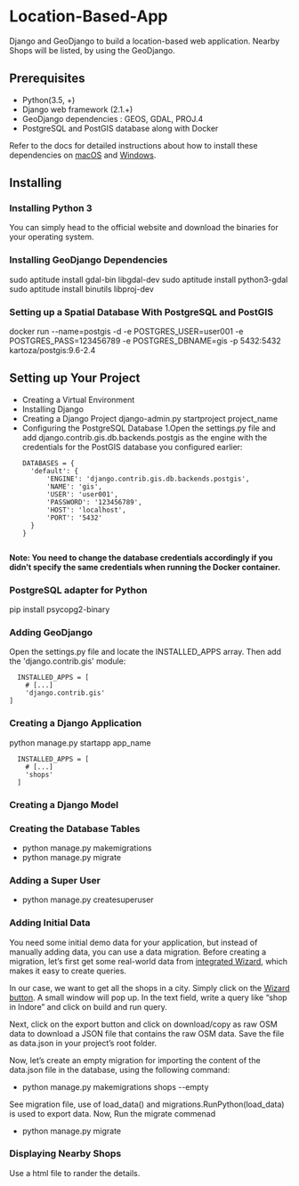 # Location-Based-App
Django and GeoDjango to build a location-based web application.
Nearby Shops will be listed, by using the GeoDjango.

## Prerequisites
  - Python(3.5, +)
  - Django web framework (2.1.+)
  - GeoDjango dependencies : 
        GEOS,
        GDAL,
        PROJ.4
  - PostgreSQL and PostGIS database along with Docker
  
  Refer to the docs for detailed instructions about how to install these dependencies on [macOS](https://docs.djangoproject.com/en/2.1/ref/contrib/gis/install/#macos) and [Windows](https://docs.djangoproject.com/en/2.1/ref/contrib/gis/install/#windows).  
  
## Installing
 ### Installing Python 3
  You can simply head to the official website and download the binaries for your operating system.
 
 ### Installing GeoDjango Dependencies
  sudo aptitude install gdal-bin libgdal-dev
  sudo aptitude install python3-gdal
  sudo aptitude install binutils libproj-dev

### Setting up a Spatial Database With PostgreSQL and PostGIS
  docker run --name=postgis -d -e POSTGRES_USER=user001 -e POSTGRES_PASS=123456789 -e POSTGRES_DBNAME=gis -p 5432:5432 kartoza/postgis:9.6-2.4

## Setting up Your Project
  - Creating a Virtual Environment
  - Installing Django
  - Creating a Django Project 
      django-admin.py startproject project_name
  - Configuring the PostgreSQL Database
    1.Open the settings.py file and add django.contrib.gis.db.backends.postgis as the engine with the credentials for the           PostGIS database you configured earlier:
    ```
    DATABASES = {
      'default': {
          'ENGINE': 'django.contrib.gis.db.backends.postgis',
          'NAME': 'gis',
          'USER': 'user001',
          'PASSWORD': '123456789',
          'HOST': 'localhost',
          'PORT': '5432'
      }
    }
  
**Note: You need to change the database credentials accordingly if you didn’t specify the same credentials when running the Docker container.**

### PostgreSQL adapter for Python
  pip install psycopg2-binary

### Adding GeoDjango
  Open the settings.py file and locate the INSTALLED_APPS array. Then add the 'django.contrib.gis' module:
  ```
    INSTALLED_APPS = [
      # [...]
      'django.contrib.gis'
  ]
```
### Creating a Django Application
  python manage.py startapp app_name
```
  INSTALLED_APPS = [
    # [...]
    'shops'
  ]
```
### Creating a Django Model

### Creating the Database Tables
  - python manage.py makemigrations
  - python manage.py migrate

### Adding a Super User
  - python manage.py createsuperuser

### Adding Initial Data
  You need some initial demo data for your application, but instead of manually adding data, you can use a data migration.
  Before creating a migration, let’s first get some real-world data from [integrated Wizard](https://wiki.openstreetmap.org/wiki/Overpass_turbo/Wizard), which makes it easy to create queries.
  
  In our case, we want to get all the shops in a city. Simply click on the [Wizard button](http://overpass-turbo.eu/). A small window will pop up. In the text field, write a query like “shop in Indore” and click on build and run query.
  
  Next, click on the export button and click on download/copy as raw OSM data to download a JSON file that contains the raw OSM data. Save the file as data.json in your project’s root folder.

Now, let’s create an empty migration for importing the content of the data.json file in the database, using the following command:
 - python manage.py makemigrations shops --empty

See migration file, use of load_data() and migrations.RunPython(load_data) is used to export data.
Now, Run the migrate commenad
- python manage.py migrate

### Displaying Nearby Shops
  Use a html file to rander the details.
